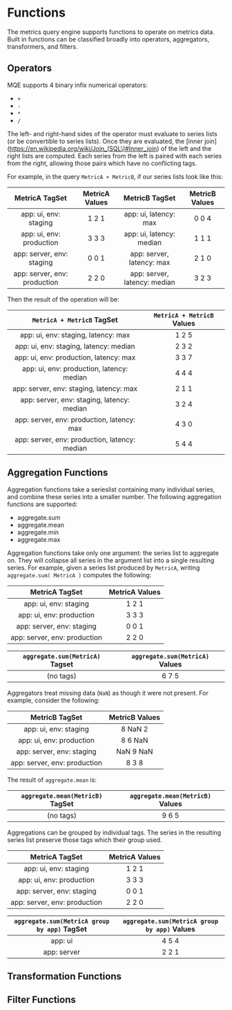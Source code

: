 
# Functions

The metrics query engine supports functions to operate on metrics data.
Built in functions can be classified broadly into operators, aggregators, transformers, and filters.

## Operators

MQE supports 4 binary infix numerical operators:

* `+`
* `-`
* `*`
* `/`

The left- and right-hand sides of the operator must evaluate to series lists (or be convertible to series lists).
Once they are evaluated, the [inner join](https://en.wikipedia.org/wiki/Join_(SQL\)#Inner_join) of the left and the right lists are computed.
Each series from the left is paired with each series from the right, allowing those pairs which have no conflicting tags.

For example, in the query `MetricA + MetricB`, if our series lists look like this:

|MetricA TagSet               |MetricA Values|MetricB TagSet              |MetricB Values|
|:---------------------------:|:------------:|:--------------------------:|:-------------:
| app: ui, env: staging       | 1 2 1        |app: ui, latency: max       | 0 0 4        |
| app: ui, env: production    | 3 3 3        |app: ui, latency: median    | 1 1 1        |
| app: server, env: staging   | 0 0 1        |app: server, latency: max   | 2 1 0        |
| app: server, env: production| 2 2 0        |app: server, latency: median| 3 2 3        |

Then the result of the operation will be:

|`MetricA + MetricB` TagSet                   |`MetricA + MetricB` Values|
|:-------------------------------------------:|:------------------------:|
|app: ui, env: staging, latency: max          | 1 2 5                    |
|app: ui, env: staging, latency: median       | 2 3 2                    |
|app: ui, env: production, latency: max       | 3 3 7                    |
|app: ui, env: production, latency: median    | 4 4 4                    |
|app: server, env: staging, latency: max      | 2 1 1                    |
|app: server, env: staging, latency: median   | 3 2 4                    |
|app: server, env: production, latency: max   | 4 3 0                    |
|app: server, env: production, latency: median| 5 4 4                    |

## Aggregation Functions

Aggregation functions take a serieslist containing many individual series, and combine these series into a smaller number.
The following aggregation functions are supported:

* aggregate.sum
* aggregate.mean
* aggregate.min
* aggregate.max

Aggregation functions take only one argument: the series list to aggregate on. They will collapse all series in the argument list into a single resulting series.
For example, given a series list produced by `MetricA`, writing `aggregate.sum( MetricA )` computes the following:

|MetricA TagSet               |MetricA Values|
|:---------------------------:|:------------:|
| app: ui, env: staging       | 1 2 1        |
| app: ui, env: production    | 3 3 3        |
| app: server, env: staging   | 0 0 1        |
| app: server, env: production| 2 2 0        |

|`aggregate.sum(MetricA)` Tagset|`aggregate.sum(MetricA)` Values|
|:---------------------------:|:-------------------------------:|
| (no tags)                   | 6 7 5                           |

Aggregators treat missing data (`NaN`) as though it were not present. For example, consider the following:

|MetricB TagSet               |MetricB Values|
|:---------------------------:|:------------:|
| app: ui, env: staging       | 8   NaN 2    |
| app: ui, env: production    | 8   6   NaN  |
| app: server, env: staging   | NaN 9   NaN  |
| app: server, env: production| 8   3   8    |

The result of `aggregate.mean` is:

|`aggregate.mean(MetricB)` TagSet |`aggregate.mean(MetricB)` Values|
|:-------------------------------:|:------------------------------:|
| (no tags)                       | 9 6 5                          |

Aggregations can be grouped by individual tags. The series in the resulting series list preserve those tags which their group used.

|MetricA TagSet               |MetricA Values|
|:---------------------------:|:------------:|
| app: ui, env: staging       | 1 2 1        |
| app: ui, env: production    | 3 3 3        |
| app: server, env: staging   | 0 0 1        |
| app: server, env: production| 2 2 0        |

|`aggregate.sum(MetricA group by app)` TagSet|`aggregate.sum(MetricA group by app)` Values|
|:------------------------------------------:|:------------------------------------------:|
| app: ui                                    | 4 5 4                                      |
| app: server                                | 2 2 1                                      |

## Transformation Functions

## Filter Functions